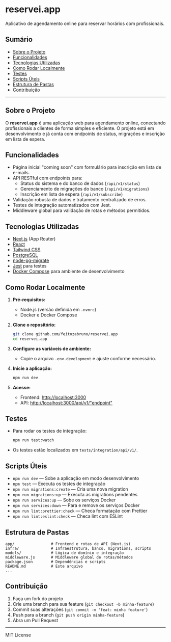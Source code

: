 # reservei.app

Aplicativo de agendamento online para reservar horários com profissionais.

## Sumário

- [Sobre o Projeto](#sobre-o-projeto)
- [Funcionalidades](#funcionalidades)
- [Tecnologias Utilizadas](#tecnologias-utilizadas)
- [Como Rodar Localmente](#como-rodar-localmente)
- [Testes](#testes)
- [Scripts Úteis](#scripts-úteis)
- [Estrutura de Pastas](#estrutura-de-pastas)
- [Contribuição](#contribuição)

---

## Sobre o Projeto

O **reservei.app** é uma aplicação web para agendamento online, conectando profissionais a clientes de forma simples e eficiente. O projeto está em desenvolvimento e já conta com endpoints de status, migrações e inscrição em lista de espera.

## Funcionalidades

- Página inicial "coming soon" com formulário para inscrição em lista de e-mails.
- API RESTful com endpoints para:
  - Status do sistema e do banco de dados (`/api/v1/status`)
  - Gerenciamento de migrações do banco (`/api/v1/migrations`)
  - Inscrição em lista de espera (`/api/v1/subscribe`)
- Validação robusta de dados e tratamento centralizado de erros.
- Testes de integração automatizados com Jest.
- Middleware global para validação de rotas e métodos permitidos.

## Tecnologias Utilizadas

- [Next.js](https://nextjs.org/) (App Router)
- [React](https://react.dev/)
- [Tailwind CSS](https://tailwindcss.com/)
- [PostgreSQL](https://www.postgresql.org/)
- [node-pg-migrate](https://github.com/salsita/node-pg-migrate)
- [Jest](https://jestjs.io/) para testes
- [Docker Compose](https://docs.docker.com/compose/) para ambiente de desenvolvimento

## Como Rodar Localmente

1. **Pré-requisitos:**

   - Node.js (versão definida em `.nvmrc`)
   - Docker e Docker Compose

2. **Clone o repositório:**

   ```bash
   git clone github.com/feitozabruno/reservei.app
   cd reservei.app
   ```

3. **Configure as variáveis de ambiente:**

   - Copie o arquivo `.env.development` e ajuste conforme necessário.

4. **Inicie a aplicação:**

   ```bash
   npm run dev
   ```

5. **Acesse:**
   - Frontend: [http://localhost:3000](http://localhost:3000)
   - API: [http://localhost:3000/api/v1/"endpoint"](http://localhost:3000/api/v1/status)

## Testes

- Para rodar os testes de integração:
  ```bash
  npm run test:watch
  ```
- Os testes estão localizados em `tests/integration/api/v1/`.

## Scripts Úteis

- `npm run dev` — Sobe a aplicação em modo desenvolvimento
- `npm test` — Executa os testes de integração
- `npm run migrations:create` — Cria uma nova migration
- `npm run migrations:up` — Executa as migrations pendentes
- `npm run services:up` — Sobe os serviços Docker
- `npm run services:down` — Para e remove os serviços Docker
- `npm run lint:prettier:check` — Checa formatação com Prettier
- `npm run lint:eslint:check` — Checa lint com ESLint

## Estrutura de Pastas

```
app/                # Frontend e rotas de API (Next.js)
infra/              # Infraestrutura, banco, migrations, scripts
models/             # Lógica de domínio e integração
middleware.js       # Middleware global de rotas/métodos
package.json        # Dependências e scripts
README.md           # Este arquivo
...
```

## Contribuição

1. Faça um fork do projeto
2. Crie uma branch para sua feature (`git checkout -b minha-feature`)
3. Commit suas alterações (`git commit -m 'feat: minha feature'`)
4. Push para a branch (`git push origin minha-feature`)
5. Abra um Pull Request

---

MIT License
